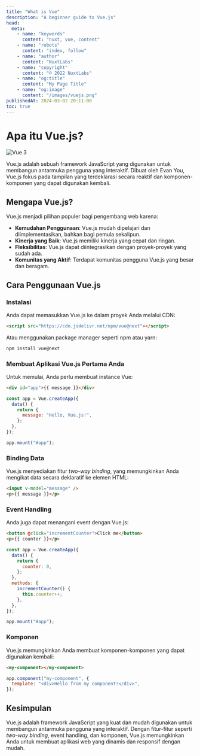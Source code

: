 ```yaml
---
title: "What is Vue"
description: "A beginner guide to Vue.js"
head:
  meta:
    - name: "keywords"
      content: "nuxt, vue, content"
    - name: "robots"
      content: "index, follow"
    - name: "author"
      content: "NuxtLabs"
    - name: "copyright"
      content: "© 2022 NuxtLabs"
    - name: "og:title"
      content: "My Page Title"
    - name: "og:image"
      content: "/images/vuejs.png"
publishedAt: 2024-03-02 20:11:00
toc: true
---
```


# Apa itu Vue.js?

![Vue 3](/images/vuejs.png)

Vue.js adalah sebuah framework JavaScript yang digunakan untuk membangun antarmuka pengguna yang interaktif. Dibuat oleh Evan You, Vue.js fokus pada tampilan yang terdeklarasi secara reaktif dan komponen-komponen yang dapat digunakan kembali.

## Mengapa Vue.js?

Vue.js menjadi pilihan populer bagi pengembang web karena:

- **Kemudahan Penggunaan**: Vue.js mudah dipelajari dan diimplementasikan, bahkan bagi pemula sekalipun.
- **Kinerja yang Baik**: Vue.js memiliki kinerja yang cepat dan ringan.
- **Fleksibilitas**: Vue.js dapat diintegrasikan dengan proyek-proyek yang sudah ada.
- **Komunitas yang Aktif**: Terdapat komunitas pengguna Vue.js yang besar dan beragam.

## Cara Penggunaan Vue.js

### Instalasi

Anda dapat memasukkan Vue.js ke dalam proyek Anda melalui CDN:

```html
<script src="https://cdn.jsdelivr.net/npm/vue@next"></script>
```

Atau menggunakan package manager seperti npm atau yarn:

```bash
npm install vue@next
```

### Membuat Aplikasi Vue.js Pertama Anda

Untuk memulai, Anda perlu membuat instance Vue:

```html
<div id="app">{{ message }}</div>
```

```javascript
const app = Vue.createApp({
  data() {
    return {
      message: "Hello, Vue.js!",
    };
  },
});

app.mount("#app");
```

### Binding Data

Vue.js menyediakan fitur _two-way binding_, yang memungkinkan Anda mengikat data secara deklaratif ke elemen HTML:

```html
<input v-model="message" />
<p>{{ message }}</p>
```

### Event Handling

Anda juga dapat menangani event dengan Vue.js:

```html
<button @click="incrementCounter">Click me</button>
<p>{{ counter }}</p>
```

```javascript
const app = Vue.createApp({
  data() {
    return {
      counter: 0,
    };
  },
  methods: {
    incrementCounter() {
      this.counter++;
    },
  },
});

app.mount("#app");
```

### Komponen

Vue.js memungkinkan Anda membuat komponen-komponen yang dapat digunakan kembali:

```html
<my-component></my-component>
```

```javascript
app.component("my-component", {
  template: "<div>Hello from my component!</div>",
});
```

## Kesimpulan

Vue.js adalah framework JavaScript yang kuat dan mudah digunakan untuk membangun antarmuka pengguna yang interaktif. Dengan fitur-fitur seperti _two-way binding_, event handling, dan komponen, Vue.js memungkinkan Anda untuk membuat aplikasi web yang dinamis dan responsif dengan mudah.
